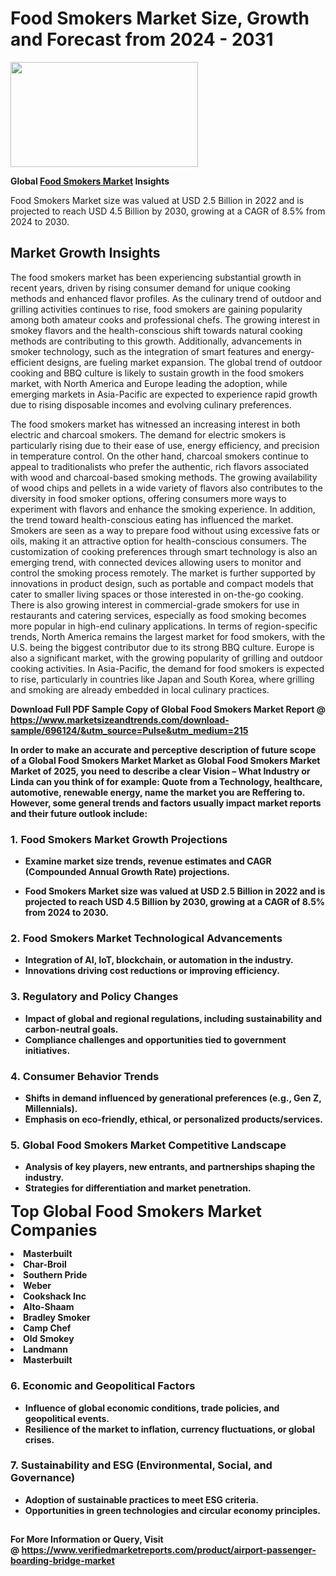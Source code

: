 <H1>Food Smokers Market Size, Growth and Forecast from 2024 - 2031</H1><img class="aligncenter size-medium wp-image-584254" src="https://thirdeyenews.in/wp-content/uploads/2024/09/Global-Market-Research-300x168.jpeg" alt="" width="300" height="168" /><p><strong>Global&nbsp;<a href="https://www.marketsizeandtrends.com/download-sample/696124/&amp;utm_source=Pulse&amp;utm_medium=215">Food Smokers Market</a> Insights</strong></p><p>Food Smokers Market size was valued at USD 2.5 Billion in 2022 and is projected to reach USD 4.5 Billion by 2030, growing at a CAGR of 8.5% from 2024 to 2030.</p><p><h2>Market Growth Insights</h2> <p>The food smokers market has been experiencing substantial growth in recent years, driven by rising consumer demand for unique cooking methods and enhanced flavor profiles. As the culinary trend of outdoor and grilling activities continues to rise, food smokers are gaining popularity among both amateur cooks and professional chefs. The growing interest in smokey flavors and the health-conscious shift towards natural cooking methods are contributing to this growth. Additionally, advancements in smoker technology, such as the integration of smart features and energy-efficient designs, are fueling market expansion. The global trend of outdoor cooking and BBQ culture is likely to sustain growth in the food smokers market, with North America and Europe leading the adoption, while emerging markets in Asia-Pacific are expected to experience rapid growth due to rising disposable incomes and evolving culinary preferences.</p> <p><strong></strong></p> <p>The food smokers market has witnessed an increasing interest in both electric and charcoal smokers. The demand for electric smokers is particularly rising due to their ease of use, energy efficiency, and precision in temperature control. On the other hand, charcoal smokers continue to appeal to traditionalists who prefer the authentic, rich flavors associated with wood and charcoal-based smoking methods. The growing availability of wood chips and pellets in a wide variety of flavors also contributes to the diversity in food smoker options, offering consumers more ways to experiment with flavors and enhance the smoking experience. In addition, the trend toward health-conscious eating has influenced the market. Smokers are seen as a way to prepare food without using excessive fats or oils, making it an attractive option for health-conscious consumers. The customization of cooking preferences through smart technology is also an emerging trend, with connected devices allowing users to monitor and control the smoking process remotely. The market is further supported by innovations in product design, such as portable and compact models that cater to smaller living spaces or those interested in on-the-go cooking. There is also growing interest in commercial-grade smokers for use in restaurants and catering services, especially as food smoking becomes more popular in high-end culinary applications. In terms of region-specific trends, North America remains the largest market for food smokers, with the U.S. being the biggest contributor due to its strong BBQ culture. Europe is also a significant market, with the growing popularity of grilling and outdoor cooking activities. In Asia-Pacific, the demand for food smokers is expected to rise, particularly in countries like Japan and South Korea, where grilling and smoking are already embedded in local culinary practices. <p><strong></p><p><span class=""><strong>Download Full PDF Sample Copy of Global Food Smokers Market Report</strong> @ <a href="https://www.marketsizeandtrends.com/download-sample/696124/&amp;utm_source=Pulse&amp;utm_medium=215" target="_blank">https://www.marketsizeandtrends.com/download-sample/696124/&amp;utm_source=Pulse&amp;utm_medium=215</a></span></p><p>In order to make an accurate and perceptive description of future scope of a Global&nbsp;Food Smokers Market Market as Global&nbsp;Food Smokers Market Market of 2025, you need to describe a clear Vision &ndash; What Industry or Linda can you think of for example: Quote from a Technology, healthcare, automotive, renewable energy, name the market you are Reffering to. However, some general trends and factors usually impact market reports and their future outlook include:</p><h3>1.&nbsp;<strong>Food Smokers Market Growth Projections</strong></h3><ul><li>Examine market size trends, revenue estimates and CAGR (Compounded Annual Growth Rate) projections.</li><li><p>Food Smokers Market size was valued at USD 2.5 Billion in 2022 and is projected to reach USD 4.5 Billion by 2030, growing at a CAGR of 8.5% from 2024 to 2030.</p></li></ul><h3>2.&nbsp;<strong>Food Smokers Market Technological Advancements</strong></h3><ul><li>Integration of AI, IoT, blockchain, or automation in the industry.</li><li>Innovations driving cost reductions or improving efficiency.</li></ul><h3>3.&nbsp;<strong>Regulatory and Policy Changes</strong></h3><ul><li>Impact of global and regional regulations, including sustainability and carbon-neutral goals.</li><li>Compliance challenges and opportunities tied to government initiatives.</li></ul><h3>4.&nbsp;<strong>Consumer Behavior Trends</strong></h3><ul><li>Shifts in demand influenced by generational preferences (e.g., Gen Z, Millennials).</li><li>Emphasis on eco-friendly, ethical, or personalized products/services.</li></ul><h3>5.&nbsp;<strong>Global Food Smokers Market Competitive Landscape</strong></h3><ul><li>Analysis of key players, new entrants, and partnerships shaping the industry.</li><li>Strategies for differentiation and market penetration.</li></ul><p data-pm-slice="1 1 []"><span style="color: inherit; font-family: inherit; font-size: 25px;">Top Global Food Smokers Market Companies</span></p><div class="" data-test-id=""><p><li>Masterbuilt</li><li> Char-Broil</li><li> Southern Pride</li><li> Weber</li><li> Cookshack Inc</li><li> Alto-Shaam</li><li> Bradley Smoker</li><li> Camp Chef</li><li> Old Smokey</li><li> Landmann</li><li> Masterbuilt</li></p></div><h3>6.&nbsp;<strong>Economic and Geopolitical Factors</strong></h3><ul><li>Influence of global economic conditions, trade policies, and geopolitical events.</li><li>Resilience of the market to inflation, currency fluctuations, or global crises.</li></ul><h3>7.&nbsp;<strong>Sustainability and ESG (Environmental, Social, and Governance)</strong></h3><ul><li>Adoption of sustainable practices to meet ESG criteria.</li><li>Opportunities in green technologies and circular economy principles.</li></ul><h2><strong style="font-size: 14px;">For More Information or Query, Visit @&nbsp;</strong><a style="background-color: #ffffff; font-size: 14px;" href="https://www.marketsizeandtrends.com/report/food-smokers-market/" target="_blank">https://www.verifiedmarketreports.com/product/airport-passenger-boarding-bridge-market</a></h2>
